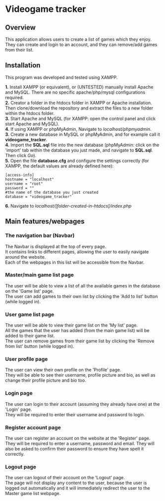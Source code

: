 # Videogame tracker

## Overview
This application allows users to create a list of games which they enjoy. They can create and login to an account, and they can remove/add games from their list.

## Installation 
This program was developed and tested using XAMPP.  
  
__1.__ Install XAMPP (or equivalent), or (UNTESTED) manually install Apache and MySQL. There are no specific apache/php/mysql configurations required.  
__2.__ Creator a folder in the htdocs folder in XAMPP or Apache installation. Then clone/download the repository and extract the files to a new folder within the htdocs folder.  
__3.__ Start Apache and MySQL (for XAMPP: open the control panel and click start Apache and MySQL).  
__4.__ If using XAMPP or phpMyAdmin, Navigate to _localhost/phpmyadmin_.  
__3.__ Create a new database in MySQL or phpMyAdmin, and for example call it __videogame_tracker__.  
__4.__ Import the __SQL.sql__ file into the new database (phpMyAdmin: click on the 'import' tab within the database you just made, and navigate to __SQL.sql__. Then click _Go_).  
__5.__ Open the file __database.cfg__ and configure the settings correctly (for XAMPP, the default values are already defined here):    
```
[access-info]
hostname = "localhost"
username = "root"
password = ""
#the name of the database you just created
database = "videogame_tracker"
```  
__6.__ Navigate to _localhost/[folder-created-in-htdocs]/index.php_

## Main features/webpages

### The navigation bar (Navbar)
The Navbar is displayed at the top of every page.  
It contains links to different pages, allowing the user to easily navigate around the website.  
Each of the webpages in this list will be accessible from the Navbar.

### Master/main game list page
The user will be able to view a list of all the available games in the database on the 'Game list' page.  
The user can add games to their own list by clicking the 'Add to list' button (while logged in).

### User game list page
The user will be able to view their game list on the 'My list' page.  
All the games that the user has added (from the main game list) will be added to their game list.  
The user can remove games from their game list by clicking the 'Remove from list' button (while logged in).

### User profile page
The user can view their own profile on the 'Profile' page.  
They will be able to see their username, profile picture and bio, as well as change their profile picture and bio too.

### Login page
The user can login to their account (assuming they already have one) at the 'Login' page.  
They will be required to enter their username and password to login.

### Register account page
The user can register an account on the website at the 'Register' page.  
They will be required to enter a username, password and email. They will also be asked to confirm their password to ensure they have spelt it correctly.

### Logout page
The user can logout of their account on the 'Logout' page.  
The page will not display any content to the user, because the user is logged out automatically and it will immediately redirect the user to the Master game list webpage.
